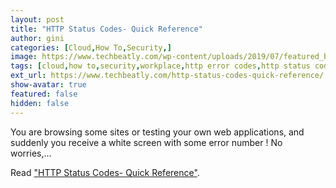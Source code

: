 ```yaml
---
layout: post
title: "HTTP Status Codes- Quick Reference"
author: gini
categories: [Cloud,How To,Security,]
image: https://www.techbeatly.com/wp-content/uploads/2019/07/featured_broken-chain.png
tags: [cloud,how to,security,workplace,http error codes,http status codes,http status codes explained,most common http status codes,what are http status codes,]
ext_url: https://www.techbeatly.com/http-status-codes-quick-reference/
show-avatar: true
featured: false
hidden: false
---
```


You are browsing some sites or testing your own web applications, and suddenly you receive a white screen with some error number ! No worries,...

Read ["HTTP Status Codes- Quick Reference"](https://www.techbeatly.com/http-status-codes-quick-reference/).